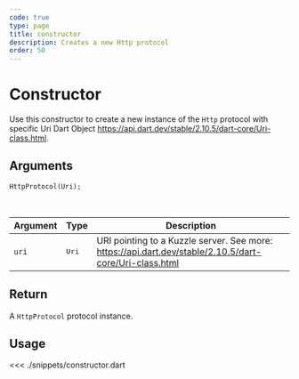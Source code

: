 ```yaml
---
code: true
type: page
title: constructor
description: Creates a new Http protocol
order: 50
---
```


# Constructor

Use this constructor to create a new instance of the `Http` protocol with specific Uri Dart Object https://api.dart.dev/stable/2.10.5/dart-core/Uri-class.html.

## Arguments

```dart
HttpProtocol(Uri);
```

<br/>

| Argument  | Type              | Description                  |
| --------- | ----------------- | ---------------------------- |
| `uri`    | <pre>Uri</pre> | URI pointing to a Kuzzle server. See more: https://api.dart.dev/stable/2.10.5/dart-core/Uri-class.html |


## Return

A `HttpProtocol` protocol instance.

## Usage

<<< ./snippets/constructor.dart
